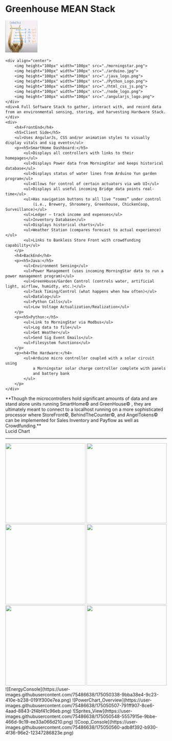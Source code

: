 <div>
	<h1>Greenhouse MEAN Stack</h1>
	<img height="100px" width="100px" src="./UnifiedField.png">

	<div align="center">
		<img height="100px" width="100px" src="./morningstar.png">
		<img height="100px" width="100px" src="./arduino.jpg">
		<img height="100px" width="100px" src="./java_logo.png">
		<img height="100px" width="100px" src="./Python_Logo.png">
		<img height="100px" width="100px" src="./html_css_js.png">
		<img height="100px" width="100px" src="./node_logo.png">
		<img height="100px" width="100px" src="./angularjs_logo.png">
	</div>
	<div>A Full Software Stack to gather, interact with, and record data from an environmental sensing, storing, and harvesting Hardware Stack.</div>
	<div>
		<h4>FrontEnd</h4>
		<h5>Client Side</h5>
		<ul>Uses AngularJs, CSS and/or animation styles to visually display vitals and sig events</ul>
		<p><h5>SmartHome Dashboard:</h5>
			<ul>Displays all controllers with links to their homepages</ul>
			<ul>Displays Power data from MorningStar and keeps historical database</ul>
			<ul>Displays status of water lines from Arduino Yun garden program</ul>
			<ul>Allows for control of certain actuators via web UI</ul>
			<ul>Displays all useful incoming Bridge data points real-time</ul>
			<ul>Has navigation buttons to all live “rooms” under control 
				(i.e., Brewery, Shroomery, Greenhouse, ChickenCoop, Surveillance)</ul>
			<ul>Ledger – track income and expenses</ul>
			<ul>Inventory Database</ul>
			<ul>Displays historical charts</ul>
			<ul>Weather Station (compares forecast to actual experience)</ul>
			<ul>Links to Bankless Store Front with crowdfunding capability</ul>
		</p>
		<h4>BackEnd</h4>
		<p><h5>Java:</h5>
			<ul>Environment Sensing</ul>
			<ul>Power Management (uses incoming MorningStar data to run a power management program)</ul>
			<ul>GreenHouse/Garden Control (controls water, artificial light, airflow, humidty, etc.)</ul>
			<ul>Task Timing/Control (what happens when how often)</ul>
			<ul>Datalog</ul>
			<ul>Python Calls</ul>
			<ul>Low Voltage Actualization/Realization</ul>
		</p>
		<p><h5>Python:</h5>
			<ul>Link to MorningStar via Modbus</ul>
			<ul>Log data to file</ul>
			<ul>Get Weather</ul>
			<ul>Send Sig Event Emails</ul>
			<ul>Filesystem functions</ul>
		</p>
		<p><h4>The Hardware:</h4>
			<ul>Arduino micro controller coupled with a solar circuit using
				a Morningstar solar charge controller complete with panels
				and battery bank
			</ul>
		</p>
	</div>

<div>
**Though the microcontrollers hold significant amounts of data and are stand alone units running SmartHome© and GreenHouse© , they are ultimately meant to connect to a localhost running on a more sophisticated processor where StoreFront©, BehindTheCounter©, and AngelTokens© can be implemented for Sales Inventory and Payflow as well as Crowdfunding.**
</div>

</div>  
<a src="https://lucid.app/lucidchart/2583a382-273a-48f7-9c58-65a5fc4d5cf9/edit?view_items=qJbpXF30HLLe&invitationId=inv_0d67ca74-1058-44e4-b4be-61e5acd26da4#">Lucid Chart</a>
<hr/>
<div>
	<img height="250px" width="250px" src="https://user-images.githubusercontent.com/75486638/134360883-0160120a-41fe-4a07-850f-14e03be9f175.png">
	<img height="250px" width="250px" src="https://user-images.githubusercontent.com/75486638/134360691-9bb2c9de-e3cb-4803-990f-5c536fb11b21.png">
	<img height="250px" width="250px" src="https://user-images.githubusercontent.com/75486638/134360847-09d73560-56ec-49de-848f-7ab9ce15bcd8.png">
	<img height="250px" width="250px" src="https://user-images.githubusercontent.com/75486638/119382357-eb5cba00-bc8f-11eb-8f67-6b60b4703688.png">
	<img height="250px" width="250px" src="https://user-images.githubusercontent.com/75486638/134360854-8baa8306-39c4-4c5b-ab7b-5a7e5d0871df.png">
	<img height="250px" width="250px" src="https://user-images.githubusercontent.com/75486638/134360864-7627cc5d-9033-410a-a4c7-f878eb1a0bc8.png">
	![EnergyConsole](https://user-images.githubusercontent.com/75486638/175050338-9bba38e4-9c23-410e-b238-0191f300e7ea.png)
	![PowerChart_Overview](https://user-images.githubusercontent.com/75486638/175050507-791ff907-8ce6-4aad-8843-2f4bf41c96eb.png)
	![Sprites_View](https://user-images.githubusercontent.com/75486638/175050548-5557915e-9bbe-466d-9c19-ee33a066d210.png)
	![Coop_Console](https://user-images.githubusercontent.com/75486638/175050560-adb8f392-b930-4f36-96e2-12347286823e.png)

</div>
